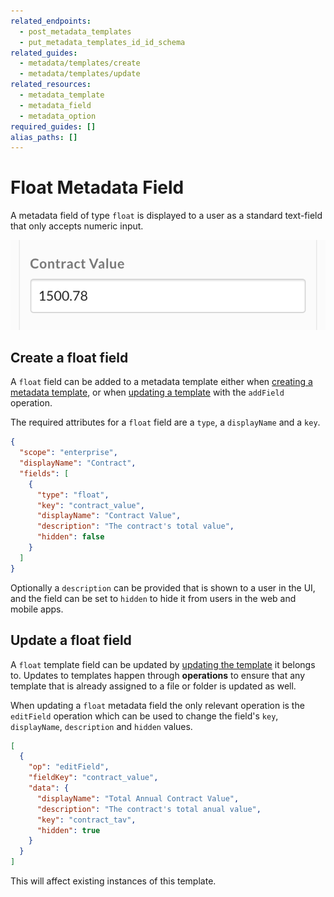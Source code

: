 ```yaml
---
related_endpoints:
  - post_metadata_templates
  - put_metadata_templates_id_id_schema
related_guides: 
  - metadata/templates/create
  - metadata/templates/update
related_resources:
  - metadata_template
  - metadata_field
  - metadata_option
required_guides: []
alias_paths: []
---
```


# Float Metadata Field

A metadata field of type `float` is displayed to a user as a standard text-field
that only accepts numeric input.

<ImageFrame border shadow width='200'>

  ![String field](./metadata-field-float.png)

</ImageFrame>

## Create a float field

A `float` field can be added to a metadata template either when [creating a
metadata template][g_create_template], or when [updating a
template][g_update_template] with the `addField` operation.

The required attributes for a `float` field are a `type`, a `displayName` and a
`key`.

```json
{
  "scope": "enterprise",
  "displayName": "Contract",
  "fields": [
    {
      "type": "float",
      "key": "contract_value",
      "displayName": "Contract Value",
      "description": "The contract's total value",
      "hidden": false
    }
  ]
}
```

Optionally a `description` can be provided that is shown to a user in the UI,
and the field can be set to `hidden` to hide it from users in the web and mobile
apps.

## Update a float field

A `float` template field can be updated by [updating the
template][g_update_template] it belongs to. Updates to templates happen through
**operations** to ensure that any template that is already assigned to a file or
folder is updated as well.

When updating a `float` metadata field the only relevant operation is the
`editField` operation which can be used to change the field's `key`,
`displayName`, `description` and `hidden` values.

```json
[
  {
    "op": "editField",
    "fieldKey": "contract_value",
    "data": {
      "displayName": "Total Annual Contract Value",
      "description": "The contract's total anual value",
      "key": "contract_tav",
      "hidden": true
    }
  }
]
```

<Message warning>

This will affect existing instances of this template.

</Message>

[g_create_template]: g://metadata/templates/create
[g_update_template]: g://metadata/templates/update
